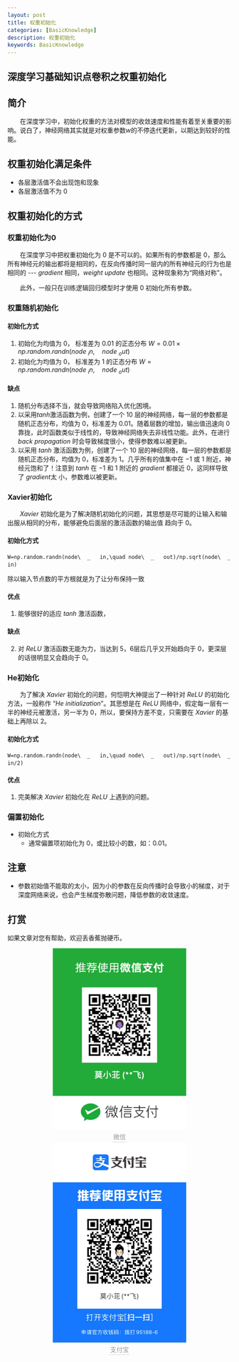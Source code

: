 ```yaml
---
layout: post
title: 权重初始化
categories: [BasicKnowledge]
description: 权重初始化
keywords: BasicKnowledge
---
```



深度学习基础知识点卷积之权重初始化
---


## 简介
&emsp;&emsp;在深度学习中，初始化权重的方法对模型的收敛速度和性能有着至关重要的影响。说白了，神经网络其实就是对权重参数$w$的不停迭代更新，以期达到较好的性能。

## 权重初始化满足条件
* 各层激活值不会出现饱和现象
* 各层激活值不为 $0$

## 权重初始化的方式

### 权重初始化为0
&emsp;&emsp;在深度学习中把权重初始化为 $0$ 是不可以的。如果所有的参数都是 $0$，那么所有神经元的输出都将是相同的，在反向传播时同一层内的所有神经元的行为也是相同的 --- $gradient$ 相同，$weight \ update$ 也相同。这种现象称为“网络对称”。

&emsp;&emsp;此外，一般只在训练逻辑回归模型时才使用 $0$ 初始化所有参数。

### 权重随机初始化
#### 初始化方式
1. 初始化为均值为 $0$， 标准差为 $0.01$ 的正态分布 $W=0.01\times np.random.randn(node\  _   in,\quad node\  _   out)$
2. 初始化为均值为 $0$， 标准差为 $1$ 的正态分布 $W=np.random.randn(node\  _   in,\quad node\  _   out)$

#### 缺点
1. 随机分布选择不当，就会导致网络陷入优化困境。
2. 以采用$tanh$激活函数为例，创建了一个 $10$ 层的神经网络，每一层的参数都是随机正态分布，均值为 $0$，标准差为 $0.01$。随着层数的增加，输出值迅速向 $0$ 靠拢，此时函数类似于线性的，导致神经网络失去非线性功能。此外，在进行 $back \ propagation$ 时会导致梯度很小，使得参数难以被更新。
3. 以采用 $tanh$ 激活函数为例，创建了一个 $10$ 层的神经网络，每一层的参数都是随机正态分布，均值为 $0$，标准差为 $1$。几乎所有的值集中在 $-1$ 或 $1$ 附近，神经元饱和了！注意到 $tanh$ 在 $-1$ 和 $1$ 附近的 $gradient$ 都接近 $0$，这同样导致了 $gradient$太 小，参数难以被更新。

### Xavier初始化
&emsp;&emsp;$Xavier$ 初始化是为了解决随机初始化的问题，其思想是尽可能的让输入和输出服从相同的分布，能够避免后面层的激活函数的输出值 趋向于 $0$。

#### 初始化方式
`W=np.random.randn(node\  _   in,\quad node\  _   out)/np.sqrt(node\  _   in)`

除以输入节点数的平方根就是为了让分布保持一致

#### 优点
1. 能够很好的适应 $tanh$ 激活函数，

#### 缺点
2. 对 $ReLU$ 激活函数无能为力，当达到 $5$，$6$层后几乎又开始趋向于 $0$，更深层的话很明显又会趋向于 $0$。

### He初始化
&emsp;&emsp;为了解决 $Xavier$ 初始化的问题，何恺明大神提出了一种针对 $ReLU$ 的初始化方法，一般称作 “$He \ initialization$”。其思想是在 $ReLU$ 网络中，假定每一层有一半的神经元被激活，另一半为 $0$，所以，要保持方差不变，只需要在 $Xavier$ 的基础上再除以 $2$。
#### 初始化方式

`W=np.random.randn(node\  _   in,\quad node\  _   out)/np.sqrt(node\  _   in/2)`

#### 优点
1. 完美解决 $Xavier$ 初始化在 $ReLU$ 上遇到的问题。

### 偏置初始化
* 初始化方式
  * 通常偏置项初始化为 $0$，或比较小的数，如：$0.01$。

## 注意
* 参数初始值不能取的太小，因为小的参数在反向传播时会导致小的梯度，对于深度网络来说，也会产生梯度弥散问题，降低参数的收敛速度。


## 打赏

如果文章对您有帮助，欢迎丢香蕉抛硬币。

<center>
    <img 
    src="https://github.com/lovejing0306/Images/blob/master/Reward/wechat.JPG?raw=true"
    width="300" height="" />
    <br>
    <div style="color:orange; border-bottom: 1px solid #d9d9d9;
    display: inline-block;
    color: #999;
    padding: 2px;">微信</div>
</center>

<center>
    <img 
    src="https://github.com/lovejing0306/Images/blob/master/Reward/zhifubao.JPG?raw=true"
    width="300" height="" />
    <br>
    <div style="color:orange; border-bottom: 1px solid #d9d9d9;
    display: inline-block;
    color: #999;
    padding: 2px;">支付宝</div>
</center>



<script type="text/x-mathjax-config">
  MathJax.Hub.Config({tex2jax: {inlineMath: [['$','$'], ['\\(','\\)']]}});
</script>

<script type="text/javascript" async src="https://cdnjs.cloudflare.com/ajax/libs/mathjax/2.7.4/latest.js?config=TeX-MML-AM_CHTML">
</script>
